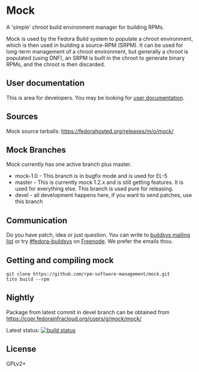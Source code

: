 # Mock

A 'simple' chroot build environment manager for building RPMs.

Mock is used by the Fedora Build system to populate a chroot environment, which is then used in building a source-RPM (SRPM). It can be used for long-term management of a chroot environment, but generally a chroot is populated (using DNF), an SRPM is built in the chroot to generate binary RPMs, and the chroot is then discarded.

## User documentation

This is area for developers. You may be looking for [user documentation](https://github.com/rpm-software-management/mock/wiki).

## Sources

Mock source tarballs: https://fedorahosted.org/releases/m/o/mock/


## Mock Branches

Mock currently has one active branch plus master.

 * mock-1.0 - This branch is in bugfix mode and is used for EL-5
 * master - This is currently mock 1.2.x and is still getting features. It is used for everything else. This branch is used pure for releasing.
 * devel - all development happens here, if you want to send patches, use this branch 

## Communication

Do you have patch, idea or just question. You can write to [buildsys mailing list](https://lists.fedoraproject.org/admin/lists/buildsys%40lists.fedoraproject.org/) or try [#fedora-buildsys](http://webchat.freenode.net/?channels=fedora-builsys) on [Freenode](https://freenode.net/). We prefer the emails thou.

## Getting and compiling mock

    git clone https://github.com/rpm-software-management/mock.git
    tito build --rpm

## Nightly

Package from latest commit in devel branch can be obtained from https://copr.fedorainfracloud.org/coprs/g/mock/mock/

Latest status: [![build status](https://copr.fedorainfracloud.org/coprs/g/mock/mock/package/mock/status_image/last_build.png)](https://copr.fedorainfracloud.org/coprs/g/mock/mock/package/mock/)
 
## License

GPLv2+

